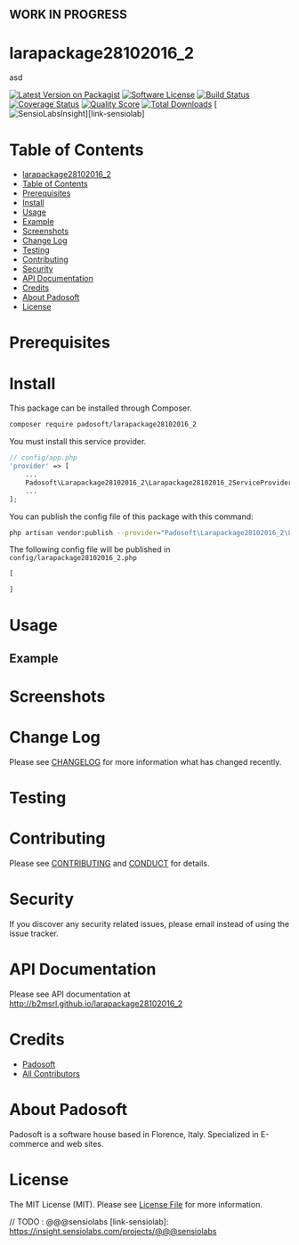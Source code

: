 ## WORK IN PROGRESS
# larapackage28102016_2
asd

[![Latest Version on Packagist][ico-version]][link-packagist]
[![Software License][ico-license]](LICENSE.md)
[![Build Status][ico-travis]][link-travis]
[![Coverage Status][ico-scrutinizer]][link-scrutinizer]
[![Quality Score][ico-code-quality]][link-code-quality]
[![Total Downloads][ico-downloads]][link-downloads]
[![SensioLabsInsight][ico-sensiolab]][link-sensiolab]

Table of Contents
=================

  * [larapackage28102016_2](#larapackage28102016_2)
  * [Table of Contents](#table-of-contents)
  * [Prerequisites](#prerequisites)
  * [Install](#install)
  * [Usage](#usage)
  * [Example](#example)
  * [Screenshots](#screenshots)
  * [Change Log](#change-log)
  * [Testing](#testing)
  * [Contributing](#contributing)
  * [Security](#security)
  * [API Documentation](#api-documentation)
  * [Credits](#credits)
  * [About Padosoft](#about-padosoft)
  * [License](#license)

# Prerequisites

# Install

This package can be installed through Composer.

``` bash
composer require padosoft/larapackage28102016_2
```
You must install this service provider.

``` php
// config/app.php
'provider' => [
    ...
    Padosoft\Larapackage28102016_2\Larapackage28102016_2ServiceProvider::class,
    ...
];
```

You can publish the config file of this package with this command:
``` bash
php artisan vendor:publish --provider="Padosoft\Larapackage28102016_2\Larapackage28102016_2ServiceProvider"
```
The following config file will be published in `config/larapackage28102016_2.php`
``` php
[

]
```

# Usage

## Example

# Screenshots

# Change Log
Please see [CHANGELOG](CHANGELOG.md) for more information what has changed recently.

# Testing

# Contributing

Please see [CONTRIBUTING](CONTRIBUTING.md) and [CONDUCT](CONDUCT.md) for details.

# Security

If you discover any security related issues, please email  instead of using the issue tracker.

# API Documentation

Please see API documentation at http://b2msrl.github.io/larapackage28102016_2

# Credits

- [Padosoft](https://github.com/padosoft)
- [All Contributors](../../contributors)

# About Padosoft
Padosoft is a software house based in Florence, Italy. Specialized in E-commerce and web sites.

# License

The MIT License (MIT). Please see [License File](LICENSE.md) for more information.


[ico-version]: https://img.shields.io/packagist/v/padosoft/larapackage28102016_2.svg?style=flat-square
[ico-license]: https://img.shields.io/badge/license-MIT-brightgreen.svg?style=flat-square
[ico-travis]: https://img.shields.io/travis/padosoft/larapackage28102016_2/master.svg?style=flat-square
[ico-scrutinizer]: https://img.shields.io/scrutinizer/coverage/g/padosoft/larapackage28102016_2.svg?style=flat-square
[ico-code-quality]: https://img.shields.io/scrutinizer/g/padosoft/larapackage28102016_2.svg?style=flat-square
[ico-downloads]: https://img.shields.io/packagist/dt/padosoft/larapackage28102016_2.svg?style=flat-square
[ico-sensiolab]: https://insight.sensiolabs.com/projects/@@@sensiolab/small.png

[link-packagist]: https://packagist.org/packages/padosoft/larapackage28102016_2
[link-travis]: https://travis-ci.org/padosoft/larapackage28102016_2
[link-scrutinizer]: https://scrutinizer-ci.com/g/padosoft/larapackage28102016_2/code-structure
[link-code-quality]: https://scrutinizer-ci.com/g/padosoft/larapackage28102016_2
[link-downloads]: https://packagist.org/packages/padosoft/larapackage28102016_2
// TODO : @@@sensiolabs
[link-sensiolab]: https://insight.sensiolabs.com/projects/@@@sensiolabs
